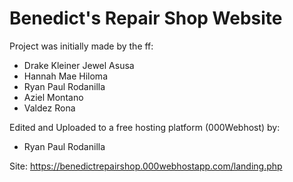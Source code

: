 # Benedict's Repair Shop Website

Project was initially made by the ff:
- Drake Kleiner Jewel Asusa
- Hannah Mae Hiloma
- Ryan Paul Rodanilla
- Aziel Montano
- Valdez Rona

Edited and Uploaded to a free hosting platform (000Webhost) by:
- Ryan Paul Rodanilla

Site: https://benedictrepairshop.000webhostapp.com/landing.php

